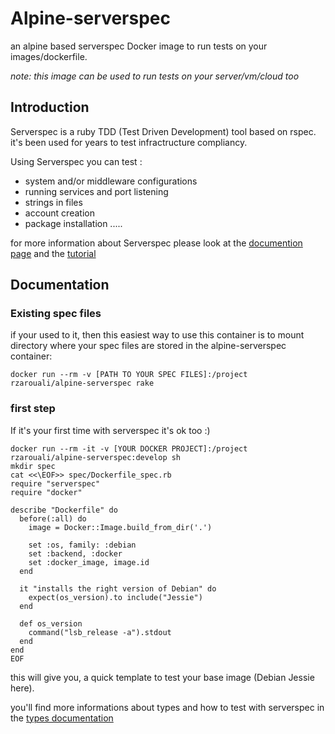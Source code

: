 # Alpine-serverspec

an alpine based serverspec Docker image to run tests on your images/dockerfile.

*note: this image can be used to run tests on your server/vm/cloud too*


## Introduction
Serverspec is a ruby TDD (Test Driven Development) tool based on rspec.
it's been used for years to test infractructure compliancy.

Using Serverspec you can test :

- system and/or middleware configurations
- running services and port listening
- strings in files
- account creation
- package installation
.....

for more information about Serverspec please look at the [documention page](http://serverspec.org/) and the [tutorial](http://serverspec.org/tutorial.html)

## Documentation

### Existing spec files
if your used to it, then this easiest way to use this container is to mount directory where your spec files are stored in the alpine-serverspec container:

`docker run --rm -v [PATH TO YOUR SPEC FILES]:/project rzarouali/alpine-serverspec rake`

### first step
If it's your first time with serverspec it's ok too :)
```
docker run --rm -it -v [YOUR DOCKER PROJECT]:/project rzarouali/alpine-serverspec:develop sh
mkdir spec
cat <<\EOF>> spec/Dockerfile_spec.rb
require "serverspec"
require "docker"

describe "Dockerfile" do
  before(:all) do
    image = Docker::Image.build_from_dir('.')

    set :os, family: :debian
    set :backend, :docker
    set :docker_image, image.id
  end

  it "installs the right version of Debian" do
    expect(os_version).to include("Jessie")
  end

  def os_version
    command("lsb_release -a").stdout
  end
end
EOF
```
this will give you, a quick template to test your base image (Debian Jessie here).

you'll find more informations about types and how to test with serverspec in the [types documentation](http://serverspec.org/resource_types.html)

